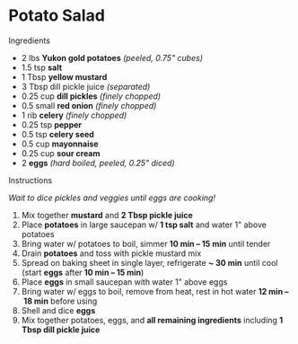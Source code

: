 # Potato Salad

Ingredients

- 2 lbs **Yukon gold potatoes** *(peeled, 0.75" cubes)*
- 1.5 tsp **salt**
- 1 Tbsp **yellow mustard**
- 3 Tbsp dill pickle juice *(separated)*
- 0.25 cup **dill pickles** *(finely chopped)*
- 0.5 small **red onion** *(finely chopped)*
- 1 rib **celery** *(finely chopped)*
- 0.25 tsp **pepper**
- 0.5 tsp **celery seed**
- 0.5 cup **mayonnaise**
- 0.25 cup **sour cream**
- 2 **eggs** *(hard boiled, peeled, 0.25" diced)*

Instructions

*Wait to dice pickles and veggies until eggs are cooking!*

1. Mix together **mustard** and **2 Tbsp pickle juice**
1. Place **potatoes** in large saucepan w/ **1 tsp salt** and water 1" above potatoes
1. Bring water w/ potatoes to boil, simmer **10 min – 15 min** until tender
1. Drain **potatoes** and toss with pickle mustard mix
1. Spread on baking sheet in single layer, refrigerate **~ 30 min** until cool (start **eggs** after **10 min – 15 min**)
1. Place **eggs** in small saucepan with water 1" above eggs
1. Bring water w/ eggs to boil, remove from heat, rest in hot water **12 min – 18 min** before using
1. Shell and dice **eggs**
1. Mix together potatoes, eggs, and **all remaining ingredients** including **1 Tbsp dill pickle juice**
